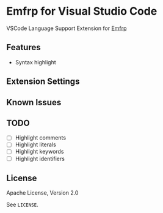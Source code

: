 # Emfrp for Visual Studio Code

VSCode Language Support Extension for [Emfrp](https://github.com/sawaken/emfrp)

## Features

- Syntax highlight

<!--

Describe specific features of your extension including screenshots of your extension in action. Image paths are relative to this README file.

For example if there is an image subfolder under your extension project workspace:

\!\[feature X\]\(images/feature-x.png\)

> Tip: Many popular extensions utilize animations. This is an excellent way to show off your extension! We recommend short, focused animations that are easy to follow.

-->

<!--
## Requirements

If you have any requirements or dependencies, add a section describing those and how to install and configure them.

-->

## Extension Settings

<!--

Include if your extension adds any VS Code settings through the `contributes.configuration` extension point.

For example:

This extension contributes the following settings:

* `myExtension.enable`: enable/disable this extension
* `myExtension.thing`: set to `blah` to do something

-->

## Known Issues

<!--

Calling out known issues can help limit users opening duplicate issues against your extension.

-->

<!--

## Release Notes

Users appreciate release notes as you update your extension.

### 1.0.0

Initial release of ...

### 1.0.1

Fixed issue #.

### 1.1.0

Added features X, Y, and Z.

-->

## TODO

- [ ] Highlight comments
- [ ] Highlight literals
- [ ] Highlight keywords
- [ ] Highlight identifiers

## License

Apache License, Version 2.0

See `LICENSE`.

